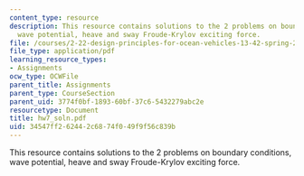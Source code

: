 ```yaml
---
content_type: resource
description: This resource contains solutions to the 2 problems on boundary conditions,
  wave potential, heave and sway Froude-Krylov exciting force.
file: /courses/2-22-design-principles-for-ocean-vehicles-13-42-spring-2005/34547ff262442c6874f049f9f56c839b_hw7_soln.pdf
file_type: application/pdf
learning_resource_types:
- Assignments
ocw_type: OCWFile
parent_title: Assignments
parent_type: CourseSection
parent_uid: 3774f0bf-1893-60bf-37c6-5432279abc2e
resourcetype: Document
title: hw7_soln.pdf
uid: 34547ff2-6244-2c68-74f0-49f9f56c839b
---
```

This resource contains solutions to the 2 problems on boundary conditions, wave potential, heave and sway Froude-Krylov exciting force.

